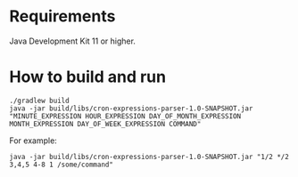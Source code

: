 # Requirements

Java Development Kit 11 or higher.

# How to build and run

```
./gradlew build
java -jar build/libs/cron-expressions-parser-1.0-SNAPSHOT.jar "MINUTE_EXPRESSION HOUR_EXPRESSION DAY_OF_MONTH_EXPRESSION MONTH_EXPRESSION DAY_OF_WEEK_EXPRESSION COMMAND"
```

For example:

```
java -jar build/libs/cron-expressions-parser-1.0-SNAPSHOT.jar "1/2 */2 3,4,5 4-8 1 /some/command"
```